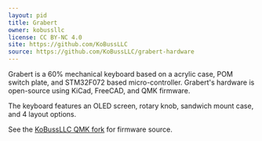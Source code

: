 ```yaml
---
layout: pid
title: Grabert
owner: kobussllc
license: CC BY-NC 4.0
site: https://github.com/KoBussLLC
source: https://github.com/KoBussLLC/grabert-hardware
---
```

Grabert is a 60% mechanical keyboard based on a acrylic case, POM switch plate, and STM32F072 based micro-controller. Grabert's hardware is open-source using KiCad, FreeCAD, and QMK firmware.

The keyboard features an OLED screen, rotary knob, sandwich mount case, and 4 layout options. 

See the [KoBussLLC QMK fork](https://github.com/KoBussLLC/qmk_firmware/tree/kobuss/keyboards/kobuss/grabert) for firmware source.
